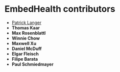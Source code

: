 # EmbedHealth contributors

* [Patrick Langer](patricklanger.com)
* **Thomas Kaar**
* **Max Rosenblattl**
* **Winnie Chow**
* **Maxwell Xu**
* **Daniel McDuff**
* **Elgar Fleisch**
* **Filipe Barata**
* **Paul Schmiedmayer**
